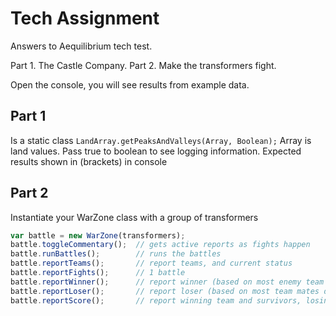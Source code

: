 # Tech Assignment

Answers to Aequilibrium tech test.

Part 1. The Castle Company.
Part 2. Make the transformers fight.


Open the console, you will see results from example data.

## Part 1

Is a static class
`LandArray.getPeaksAndValleys(Array, Boolean);`
Array is land values.
Pass true to boolean to see logging information.
Expected results shown in (brackets) in console

## Part 2

Instantiate your WarZone class with a group of transformers

```javascript 
var battle = new WarZone(transformers);
battle.toggleCommentary();	// gets active reports as fights happen
battle.runBattles();		// runs the battles
battle.reportTeams();		// report teams, and current status
battle.reportFights(); 		// 1 battle
battle.reportWinner();		// report winner (based on most enemy team destroyed)
battle.reportLoser();		// report loser (based on most team mates destroyed)
battle.reportScore();		// report winning team and survivors, losing team and survivors
```